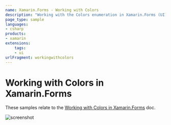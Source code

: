 ```yaml
---
name: Xamarin.Forms - Working with Colors
description: "Working with the Colors enumeration in Xamarin.Forms (UI)"
page_type: sample
languages:
- csharp
products:
- xamarin
extensions:
    tags:
    - ui
urlFragment: workingwithcolors
---
```

# Working with Colors in Xamarin.Forms

These samples relate to the [Working with Colors in Xamarin.Forms](https://docs.microsoft.com/xamarin/xamarin-forms/user-interface/colors) doc.

![screenshot](https://raw.githubusercontent.com/xamarin/xamarin-forms-samples/master/WorkingWithColors/Screenshots/Colors-sml.png "Colors")

